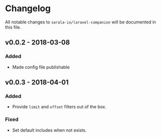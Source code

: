 # Changelog

All notable changes to `sarala-io/laravel-companion` will be documented in this file.

## v0.0.2 - 2018-03-08

### Added
- Made config file publishable

## v0.0.3 - 2018-04-01

### Added
- Provide `limit` and `offset` filters out of the box.

### Fixed
- Set default includes when not exists.